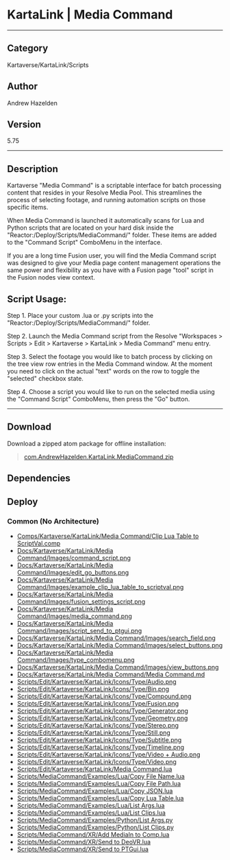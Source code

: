 # KartaLink | Media Command
___

## Category
Kartaverse/KartaLink/Scripts

## Author
Andrew Hazelden

## Version
5.75

___

## Description
<p>Kartaverse "Media Command" is a scriptable interface for batch processing content that resides in your Resolve Media Pool. This streamlines the process of selecting footage, and running automation scripts on those specific items.</p>

<p>When Media Command is launched it automatically scans for Lua and Python scripts that are located on your hard disk inside the "Reactor:/Deploy/Scripts/MediaCommand/" folder. These items are added to the "Command Script" ComboMenu in the interface.</p>

<p>If you are a long time Fusion user, you will find the Media Command script was designed to give your Media page content management operations the same power and flexibility as you have with a Fusion page "tool" script in the Fusion nodes view context.</p>

<p><h2>Script Usage:</h2></p>

<p>Step 1. Place your custom .lua or .py scripts into the "Reactor:/Deploy/Scripts/MediaCommand/" folder.</p>

<p>Step 2. Launch the Media Command script from the Resolve "Workspaces > Scripts > Edit > Kartaverse > KartaLink > Media Command" menu entry.</p>

<p>Step 3. Select the footage you would like to batch process by clicking on the tree view row entries in the Media Command window. At the moment you need to click on the actual "text" words on the row to toggle the "selected" checkbox state.</p>

<p>Step 4. Choose a script you would like to run on the selected media using the "Command Script" ComboMenu, then press the "Go" button.</p>

___

## Download

Download a zipped atom package for offline installation:
> [com.AndrewHazelden.KartaLink.MediaCommand.zip](https://gitlab.com/WeSuckLess/Reactor/-/archive/master/Reactor-master.zip?path=Atoms/com.AndrewHazelden.KartaLink.MediaCommand)  

## Dependencies

## Deploy

### Common (No Architecture)

<ul>
<li><a href="https://gitlab.com/WeSuckLess/Reactor/-/blob/master/Atoms/com.AndrewHazelden.KartaLink.MediaCommand/Comps/Kartaverse/KartaLink/Media Command/Clip Lua Table to ScriptVal.comp?ref_type=heads">Comps/Kartaverse/KartaLink/Media Command/Clip Lua Table to ScriptVal.comp</a></li>
<li><a href="https://gitlab.com/WeSuckLess/Reactor/-/blob/master/Atoms/com.AndrewHazelden.KartaLink.MediaCommand/Docs/Kartaverse/KartaLink/Media Command/Images/command_script.png?ref_type=heads">Docs/Kartaverse/KartaLink/Media Command/Images/command_script.png</a></li>
<li><a href="https://gitlab.com/WeSuckLess/Reactor/-/blob/master/Atoms/com.AndrewHazelden.KartaLink.MediaCommand/Docs/Kartaverse/KartaLink/Media Command/Images/edit_go_buttons.png?ref_type=heads">Docs/Kartaverse/KartaLink/Media Command/Images/edit_go_buttons.png</a></li>
<li><a href="https://gitlab.com/WeSuckLess/Reactor/-/blob/master/Atoms/com.AndrewHazelden.KartaLink.MediaCommand/Docs/Kartaverse/KartaLink/Media Command/Images/example_clip_lua_table_to_scriptval.png?ref_type=heads">Docs/Kartaverse/KartaLink/Media Command/Images/example_clip_lua_table_to_scriptval.png</a></li>
<li><a href="https://gitlab.com/WeSuckLess/Reactor/-/blob/master/Atoms/com.AndrewHazelden.KartaLink.MediaCommand/Docs/Kartaverse/KartaLink/Media Command/Images/fusion_settings_script.png?ref_type=heads">Docs/Kartaverse/KartaLink/Media Command/Images/fusion_settings_script.png</a></li>
<li><a href="https://gitlab.com/WeSuckLess/Reactor/-/blob/master/Atoms/com.AndrewHazelden.KartaLink.MediaCommand/Docs/Kartaverse/KartaLink/Media Command/Images/media_command.png?ref_type=heads">Docs/Kartaverse/KartaLink/Media Command/Images/media_command.png</a></li>
<li><a href="https://gitlab.com/WeSuckLess/Reactor/-/blob/master/Atoms/com.AndrewHazelden.KartaLink.MediaCommand/Docs/Kartaverse/KartaLink/Media Command/Images/script_send_to_ptgui.png?ref_type=heads">Docs/Kartaverse/KartaLink/Media Command/Images/script_send_to_ptgui.png</a></li>
<li><a href="https://gitlab.com/WeSuckLess/Reactor/-/blob/master/Atoms/com.AndrewHazelden.KartaLink.MediaCommand/Docs/Kartaverse/KartaLink/Media Command/Images/search_field.png?ref_type=heads">Docs/Kartaverse/KartaLink/Media Command/Images/search_field.png</a></li>
<li><a href="https://gitlab.com/WeSuckLess/Reactor/-/blob/master/Atoms/com.AndrewHazelden.KartaLink.MediaCommand/Docs/Kartaverse/KartaLink/Media Command/Images/select_buttons.png?ref_type=heads">Docs/Kartaverse/KartaLink/Media Command/Images/select_buttons.png</a></li>
<li><a href="https://gitlab.com/WeSuckLess/Reactor/-/blob/master/Atoms/com.AndrewHazelden.KartaLink.MediaCommand/Docs/Kartaverse/KartaLink/Media Command/Images/type_combomenu.png?ref_type=heads">Docs/Kartaverse/KartaLink/Media Command/Images/type_combomenu.png</a></li>
<li><a href="https://gitlab.com/WeSuckLess/Reactor/-/blob/master/Atoms/com.AndrewHazelden.KartaLink.MediaCommand/Docs/Kartaverse/KartaLink/Media Command/Images/view_buttons.png?ref_type=heads">Docs/Kartaverse/KartaLink/Media Command/Images/view_buttons.png</a></li>
<li><a href="https://gitlab.com/WeSuckLess/Reactor/-/blob/master/Atoms/com.AndrewHazelden.KartaLink.MediaCommand/Docs/Kartaverse/KartaLink/Media Command/Media Command.md?ref_type=heads">Docs/Kartaverse/KartaLink/Media Command/Media Command.md</a></li>
<li><a href="https://gitlab.com/WeSuckLess/Reactor/-/blob/master/Atoms/com.AndrewHazelden.KartaLink.MediaCommand/Scripts/Edit/Kartaverse/KartaLink/Icons/Type/Audio.png?ref_type=heads">Scripts/Edit/Kartaverse/KartaLink/Icons/Type/Audio.png</a></li>
<li><a href="https://gitlab.com/WeSuckLess/Reactor/-/blob/master/Atoms/com.AndrewHazelden.KartaLink.MediaCommand/Scripts/Edit/Kartaverse/KartaLink/Icons/Type/Bin.png?ref_type=heads">Scripts/Edit/Kartaverse/KartaLink/Icons/Type/Bin.png</a></li>
<li><a href="https://gitlab.com/WeSuckLess/Reactor/-/blob/master/Atoms/com.AndrewHazelden.KartaLink.MediaCommand/Scripts/Edit/Kartaverse/KartaLink/Icons/Type/Compound.png?ref_type=heads">Scripts/Edit/Kartaverse/KartaLink/Icons/Type/Compound.png</a></li>
<li><a href="https://gitlab.com/WeSuckLess/Reactor/-/blob/master/Atoms/com.AndrewHazelden.KartaLink.MediaCommand/Scripts/Edit/Kartaverse/KartaLink/Icons/Type/Fusion.png?ref_type=heads">Scripts/Edit/Kartaverse/KartaLink/Icons/Type/Fusion.png</a></li>
<li><a href="https://gitlab.com/WeSuckLess/Reactor/-/blob/master/Atoms/com.AndrewHazelden.KartaLink.MediaCommand/Scripts/Edit/Kartaverse/KartaLink/Icons/Type/Generator.png?ref_type=heads">Scripts/Edit/Kartaverse/KartaLink/Icons/Type/Generator.png</a></li>
<li><a href="https://gitlab.com/WeSuckLess/Reactor/-/blob/master/Atoms/com.AndrewHazelden.KartaLink.MediaCommand/Scripts/Edit/Kartaverse/KartaLink/Icons/Type/Geometry.png?ref_type=heads">Scripts/Edit/Kartaverse/KartaLink/Icons/Type/Geometry.png</a></li>
<li><a href="https://gitlab.com/WeSuckLess/Reactor/-/blob/master/Atoms/com.AndrewHazelden.KartaLink.MediaCommand/Scripts/Edit/Kartaverse/KartaLink/Icons/Type/Stereo.png?ref_type=heads">Scripts/Edit/Kartaverse/KartaLink/Icons/Type/Stereo.png</a></li>
<li><a href="https://gitlab.com/WeSuckLess/Reactor/-/blob/master/Atoms/com.AndrewHazelden.KartaLink.MediaCommand/Scripts/Edit/Kartaverse/KartaLink/Icons/Type/Still.png?ref_type=heads">Scripts/Edit/Kartaverse/KartaLink/Icons/Type/Still.png</a></li>
<li><a href="https://gitlab.com/WeSuckLess/Reactor/-/blob/master/Atoms/com.AndrewHazelden.KartaLink.MediaCommand/Scripts/Edit/Kartaverse/KartaLink/Icons/Type/Subtitle.png?ref_type=heads">Scripts/Edit/Kartaverse/KartaLink/Icons/Type/Subtitle.png</a></li>
<li><a href="https://gitlab.com/WeSuckLess/Reactor/-/blob/master/Atoms/com.AndrewHazelden.KartaLink.MediaCommand/Scripts/Edit/Kartaverse/KartaLink/Icons/Type/Timeline.png?ref_type=heads">Scripts/Edit/Kartaverse/KartaLink/Icons/Type/Timeline.png</a></li>
<li><a href="https://gitlab.com/WeSuckLess/Reactor/-/blob/master/Atoms/com.AndrewHazelden.KartaLink.MediaCommand/Scripts/Edit/Kartaverse/KartaLink/Icons/Type/Video + Audio.png?ref_type=heads">Scripts/Edit/Kartaverse/KartaLink/Icons/Type/Video + Audio.png</a></li>
<li><a href="https://gitlab.com/WeSuckLess/Reactor/-/blob/master/Atoms/com.AndrewHazelden.KartaLink.MediaCommand/Scripts/Edit/Kartaverse/KartaLink/Icons/Type/Video.png?ref_type=heads">Scripts/Edit/Kartaverse/KartaLink/Icons/Type/Video.png</a></li>
<li><a href="https://gitlab.com/WeSuckLess/Reactor/-/blob/master/Atoms/com.AndrewHazelden.KartaLink.MediaCommand/Scripts/Edit/Kartaverse/KartaLink/Media Command.lua?ref_type=heads">Scripts/Edit/Kartaverse/KartaLink/Media Command.lua</a></li>
<li><a href="https://gitlab.com/WeSuckLess/Reactor/-/blob/master/Atoms/com.AndrewHazelden.KartaLink.MediaCommand/Scripts/MediaCommand/Examples/Lua/Copy File Name.lua?ref_type=heads">Scripts/MediaCommand/Examples/Lua/Copy File Name.lua</a></li>
<li><a href="https://gitlab.com/WeSuckLess/Reactor/-/blob/master/Atoms/com.AndrewHazelden.KartaLink.MediaCommand/Scripts/MediaCommand/Examples/Lua/Copy File Path.lua?ref_type=heads">Scripts/MediaCommand/Examples/Lua/Copy File Path.lua</a></li>
<li><a href="https://gitlab.com/WeSuckLess/Reactor/-/blob/master/Atoms/com.AndrewHazelden.KartaLink.MediaCommand/Scripts/MediaCommand/Examples/Lua/Copy JSON.lua?ref_type=heads">Scripts/MediaCommand/Examples/Lua/Copy JSON.lua</a></li>
<li><a href="https://gitlab.com/WeSuckLess/Reactor/-/blob/master/Atoms/com.AndrewHazelden.KartaLink.MediaCommand/Scripts/MediaCommand/Examples/Lua/Copy Lua Table.lua?ref_type=heads">Scripts/MediaCommand/Examples/Lua/Copy Lua Table.lua</a></li>
<li><a href="https://gitlab.com/WeSuckLess/Reactor/-/blob/master/Atoms/com.AndrewHazelden.KartaLink.MediaCommand/Scripts/MediaCommand/Examples/Lua/List Args.lua?ref_type=heads">Scripts/MediaCommand/Examples/Lua/List Args.lua</a></li>
<li><a href="https://gitlab.com/WeSuckLess/Reactor/-/blob/master/Atoms/com.AndrewHazelden.KartaLink.MediaCommand/Scripts/MediaCommand/Examples/Lua/List Clips.lua?ref_type=heads">Scripts/MediaCommand/Examples/Lua/List Clips.lua</a></li>
<li><a href="https://gitlab.com/WeSuckLess/Reactor/-/blob/master/Atoms/com.AndrewHazelden.KartaLink.MediaCommand/Scripts/MediaCommand/Examples/Python/List Args.py?ref_type=heads">Scripts/MediaCommand/Examples/Python/List Args.py</a></li>
<li><a href="https://gitlab.com/WeSuckLess/Reactor/-/blob/master/Atoms/com.AndrewHazelden.KartaLink.MediaCommand/Scripts/MediaCommand/Examples/Python/List Clips.py?ref_type=heads">Scripts/MediaCommand/Examples/Python/List Clips.py</a></li>
<li><a href="https://gitlab.com/WeSuckLess/Reactor/-/blob/master/Atoms/com.AndrewHazelden.KartaLink.MediaCommand/Scripts/MediaCommand/XR/Add MediaIn to Comp.lua?ref_type=heads">Scripts/MediaCommand/XR/Add MediaIn to Comp.lua</a></li>
<li><a href="https://gitlab.com/WeSuckLess/Reactor/-/blob/master/Atoms/com.AndrewHazelden.KartaLink.MediaCommand/Scripts/MediaCommand/XR/Send to DeoVR.lua?ref_type=heads">Scripts/MediaCommand/XR/Send to DeoVR.lua</a></li>
<li><a href="https://gitlab.com/WeSuckLess/Reactor/-/blob/master/Atoms/com.AndrewHazelden.KartaLink.MediaCommand/Scripts/MediaCommand/XR/Send to PTGui.lua?ref_type=heads">Scripts/MediaCommand/XR/Send to PTGui.lua</a></li>
</ul>
